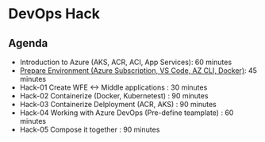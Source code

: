 # DevOps Hack

## Agenda

- Introduction to Azure (AKS, ACR, ACI, App Services): 60 minutes
- [Prepare Environment (Azure Subscription, VS Code, AZ CLI, Docker)](/PrepareEnvironment.md): 45 minutes
- Hack-01 Create WFE <-> Middle applications : 30 minutes
- Hack-02 Containerize (Docker, Kubernetest) : 90 minutes
- Hack-03 Containerize Delployment (ACR, AKS) : 90 minutes
- Hack-04 Working with Azure DevOps (Pre-define teamplate) : 60 minutes
- Hack-05 Compose it together : 90 minutes